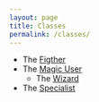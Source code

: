 ```yaml
---
layout: page
title: Classes
permalink: /classes/
---
```


- The [Figther](/class/fighter)
- The [Magic User](/class/magic-user)
  - The [Wizard](/class/magic-user/wizard)
- The [Specialist](/class/specialist)
